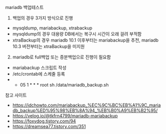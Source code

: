 mariadb 백업테스트
1. 백업의 경우 3가지 방식으로 진행
- mysqldump, mariabackup, xtrabackup
- mysqldump의 경우 대용량 DB에서는 복구시 시간이 오래 걸려 부적함 
- xtraBackup의 경우 mariadb 10.1 이후부터는 mariabackup을 추천, mariadb 10.3 버전부터는 xtraBackup을 미지원

2. mariadb로 full백업 또는 증분백업으로 진행이 필요함
- mariabackup 스크립트 작성
- /etc/crontab에 스케줄 등록
- - 05 1 * * * root sh /data/mariadb_backup.sh

참고 사이트
- https://idchowto.com/mariabackup_%EC%9C%BC%EB%A1%9C_mariadb_backup%ED%95%98%EB%8A%94_%EB%B0%A9%EB%B2%95/
- https://velog.io/@tkfrn4799/mariadb-mariabackup
- https://foxydog.tistory.com/94
- https://dreamsea77.tistory.com/351
